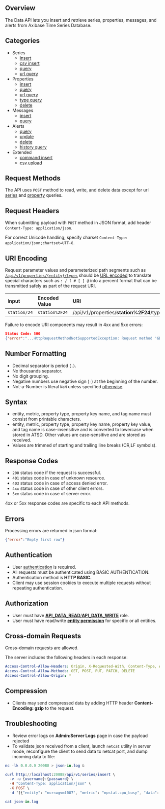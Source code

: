 ## Overview

The Data API lets you insert and retrieve series, properties, messages, and alerts from Axibase Time Series Database. 

## Categories

* Series
  - [insert](series/insert.md)
  - [csv insert](series/csv-insert.md)
  - [query](series/query.md)
  - [url query](series/url-query.md)
* Properties
  - [insert](properties/insert.md)
  - [query](properties/query.md)
  - [url query](properties/url-query.md)
  - [type query](properties/type-query.md)
  - [delete](properties/delete.md)
* Messages
  - [insert](messages/insert.md)
  - [query](messages/query.md)
* Alerts
  - [query](alerts/query.md)
  - [update](alerts/update.md)
  - [delete](alerts/delete.md)
  - [history query](alerts/history-query.md)
* Extended
  - [command insert](ext/command.md)
  - [csv upload](ext/csv.md)

## Request Methods

The API uses `POST` method to read, write, and delete data except for url [series](series/url-query.md) and [property](properties/url-query.md) queries.

## Request Headers

When submitting payload with `POST` method in JSON format, add header `Content-Type: application/json`.

For correct Unicode handling, specify charset `Content-Type: application/json;chartset=UTF-8`.

## URI Encoding

Request parameter values and parameterized path segments such as [`/api/v1/properties/{entity}/types`](data/properties/property-types.md) should be [URL encoded](https://tools.ietf.org/html/rfc3986#section-2.1) to translate special characters such as `: / ? # [ ] @` into a percent format that can be transmitted safely as part of the request URI.

| **Input** | **Encoded Value** | **URI** |
|:---|:---|:---|
|`station/24`|`station%2F24`| /api/v1/properties/**station%2F24**/types |

Failure to encode URI components may result in 4xx and 5xx errors:

```json
Status Code: 500
{"error":"...HttpRequestMethodNotSupportedException: Request method 'GET' not supported"}
```

## Number Formatting

* Decimal separator is period (`.`).
* No thousands separator.
* No digit grouping.
* Negative numbers use negative sign (`-`) at the beginning of the number.
* Not-a-Number is literal `NaN` unless specified [otherwise](data/series/insert.md#fields).

## Syntax

* entity, metric, property type, property key name, and tag name must consist from printable characters.
* entity, metric, property type, property key name, property key value, and tag name is case-insensitive and is converted to lowercase when stored in ATSD. Other values are case-sensitive and are stored as received.
* Values are trimmed of starting and trailing line breaks (CR,LF symbols).

## Response Codes

* `200` status code if the request is successful.
* `401` status code in case of unknown resource.
* `403` status code in case of access denied error.
* `4xx` status code in case of other client errors.
* `5xx` status code in case of server error. 

4xx or 5xx response codes are specific to each API methods.

## Errors

Processing errors are returned in json format:

```json
{"error":"Empty first row"}
```

## Authentication

* User [authentication](/administration/user-authentiication.md) is required.
* All requests must be authenticated using BASIC AUTHENTICATION.
* Authentication method is **HTTP BASIC**.
* Client may use session cookies to execute multiple requests without repeating authentication.

## Authorization

* User must have [**API_DATA_READ**/**API_DATA_WRITE**](/administration/user-authorization.md#available-api-roles) role.
* User must have read/write [**entity permission**](/administration/user-authorization.md#entity-permissions) for specific or all entities.
 
## Cross-domain Requests

Cross-domain requests are allowed. 

The server includes the following headers in each response:

```yaml
Access-Control-Allow-Headers: Origin, X-Requested-With, Content-Type, Accept, Authorization
Access-Control-Allow-Methods: GET, POST, PUT, PATCH, DELETE
Access-Control-Allow-Origin: *
```

## Compression

* Clients may send compressed data by adding HTTP header **Content-Encoding: gzip** to the request.

## Troubleshooting

* Review error logs on **Admin:Server Logs** page in case the payload rejected
* To validate json received from a client, launch `netcat` utility in server mode, reconfigure the client to send data to netcat port, and dump incoming data to file:

```elm
nc -lk 0.0.0.0 20088 > json-in.log &

curl http://localhost:20088/api/v1/series/insert \
  -v -u {username}:{password} \
  -H "Content-Type: application/json" \
  -X POST \
  -d '[{"entity": "nurswgvml007", "metric": "mpstat.cpu_busy", "data": [{ "t": 1462427358127, "v": 22.0 }]}]'

cat json-in.log
```
